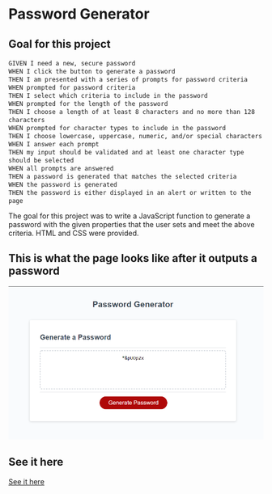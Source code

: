 # Password Generator 


## Goal for this project
```
GIVEN I need a new, secure password
WHEN I click the button to generate a password
THEN I am presented with a series of prompts for password criteria
WHEN prompted for password criteria
THEN I select which criteria to include in the password
WHEN prompted for the length of the password
THEN I choose a length of at least 8 characters and no more than 128 characters
WHEN prompted for character types to include in the password
THEN I choose lowercase, uppercase, numeric, and/or special characters
WHEN I answer each prompt
THEN my input should be validated and at least one character type should be selected
WHEN all prompts are answered
THEN a password is generated that matches the selected criteria
WHEN the password is generated
THEN the password is either displayed in an alert or written to the page

```
The goal for this project was to write a JavaScript function to generate a password with the given properties that the user sets and meet the above criteria. HTML and CSS were provided.

## This is what the page looks like after it outputs a password
![Full site](https://github.com/Grey-Whitt/password-generator/blob/master/Develop/site.png)

## See it here 
[See it here](https://grey-whitt.github.io/password-generator/)

